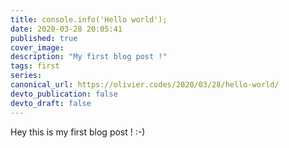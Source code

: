 ```yaml
---
title: console.info('Hello world');
date: 2020-03-28 20:05:41
published: true
cover_image:
description: "My first blog post !"
tags: first
series:
canonical_url: https://olivier.codes/2020/03/28/hello-world/
devto_publication: false
devto_draft: false
---
```

Hey this is my first blog post ! :-)